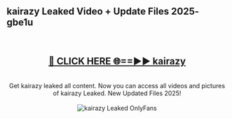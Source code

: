 <h2>kairazy Leaked Video + Update Files 2025- gbe1u</h2>
<br>
<div align="center">
<h2><a href="https://libra.edu.pl?kairazy" rel="nofollow">🔴 CLICK HERE 🌐==►► kairazy</a></h2>
<br>
Get kairazy leaked all content. Now you can access all videos and pictures of kairazy Leaked. New Updated Files 2025!
<br>
<br>
<a href="https://libra.edu.pl?kairazy" rel="nofollow" data-target="animated-image.originalLink"><img src="https://i.ibb.co.com/WyWwxjT/player-gif2.gif" alt="kairazy Leaked OnlyFans" style="max-width: 100%; display: inline-block;" data-target="animated-image.originalImage"></a>
</div>
<br>